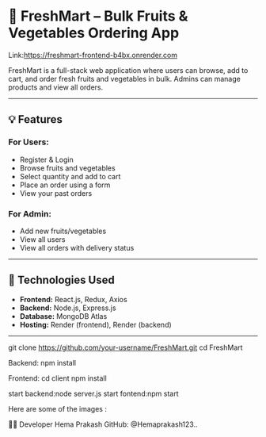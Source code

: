# 🛒 FreshMart – Bulk Fruits & Vegetables Ordering App

Link:https://freshmart-frontend-b4bx.onrender.com

FreshMart is a full-stack web application where users can browse, add to cart, and order fresh fruits and vegetables in bulk. Admins can manage products and view all orders.

---


## 💡 Features

### For Users:
- Register & Login
- Browse fruits and vegetables
- Select quantity and add to cart
- Place an order using a form
- View your past orders

### For Admin:
- Add new fruits/vegetables
- View all users
- View all orders with delivery status

---

## 🔧 Technologies Used

- **Frontend:** React.js, Redux, Axios
- **Backend:** Node.js, Express.js
- **Database:** MongoDB Atlas
- **Hosting:** Render (frontend), Render (backend)

---


git clone https://github.com/your-username/FreshMart.git
cd FreshMart

Backend:
npm install

Frontend:
cd client
npm install

start backend:node server.js
start fontend:npm start


Here are some of the images :




🧑‍💻 Developer
Hema Prakash
GitHub: @Hemaprakash123..

